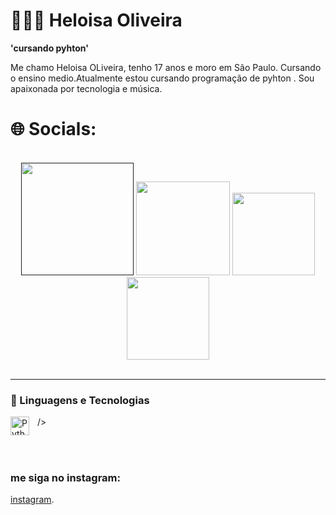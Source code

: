 # 👩🏽‍💻 Heloisa Oliveira 

**'cursando pyhton'**

Me chamo Heloisa OLiveira, tenho 17 anos e moro em São Paulo. Cursando o ensino medio.Atualmente estou cursando programação  de pyhton . Sou apaixonada por tecnologia e música.

<h1>🌐 Socials:</h1>
<br>
 <div align="center">
    <a href="" target="_blank"><img src="https://img.shields.io/badge/-Instagram-%23E4405F?style=for-the-badge&logo=instagram&logoColor=white" width = "180" target="_blank"></a>
    <a href="https://discord.gg/PXd5WrTh" target="_blank"><img src="https://img.shields.io/badge/Discord-7289DA?style=for-the-badge&logo=discord&logoColor=white" width = "150" target="_blank"></a> 
    <a href = "mailto:ricardolimaa65@gmail.com"><img src="https://img.shields.io/badge/-Gmail-%23333?style=for-the-badge&logo=gmail&logoColor=white"  width = "132" target="_blank"></a>
    <a href="https://www.linkedin.com/in/ricardo-rodrigues-lima-977a5b1a3/" target="_blank"><img src="https://img.shields.io/badge/-LinkedIn-%230077B5?style=for-the-badge&logo=linkedin&logoColor=white" width = "132" target="_blank"></a> 
  </div>
<br>


---

### 🤖 Linguagens e Tecnologias

/>
<img 
    align="left" 
    alt="Python" 
    title="Python"
    width="30px" 
    style="padding-right: 10px;" 
    src="https://cdn.jsdelivr.net/gh/devicons/devicon@latest/icons/python/python-original.svg" 
/>

<br/>
<br/>

### me siga no instagram:
[instagram](https://www.instagram.com/__souzahelo).

